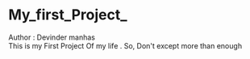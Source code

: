 # My_first_Project_
Author : Devinder manhas
<br>
This is my First Project Of my life . So, Don't except more than enough
